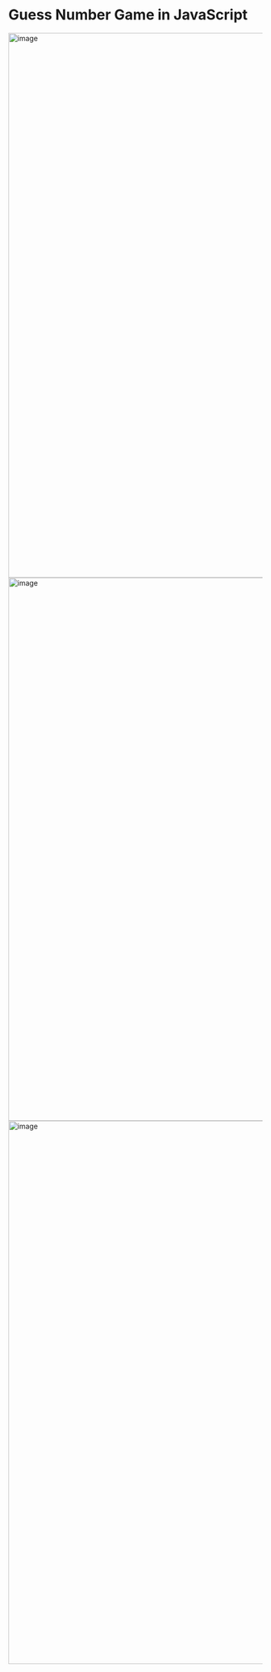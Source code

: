 # Guess Number Game in JavaScript

<img width="1079" alt="image" src="https://user-images.githubusercontent.com/19983092/185683458-9771edad-b5e1-477f-8693-4aeeb5e52f03.png">

<img width="1076" alt="image" src="https://user-images.githubusercontent.com/19983092/185683501-6db6bd9d-32c0-4647-aeaa-e183a05b925b.png">

<img width="1076" alt="image" src="https://user-images.githubusercontent.com/19983092/185683664-79e57123-21af-492e-bc26-c5f6d92f2da0.png">

